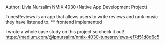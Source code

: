 Author: Livia Nursalim
NMIX 4030 (Native App Development Project)

TunesReviews is an app that allows users to write reviews and rank music they have listened to.
  ** frontend implemented

  I wrote a whole case study on this project so check it out!
  https://medium.com/@lpnursalim/nmix-4030-tunesreviews-ef7d51d8d6c5
